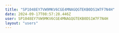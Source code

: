 ```yaml
---
title: "SP1048EY7VW9MKV6CGE4MNAGQGTEKB0DS1W7F7N4H"
date: 2024-09-17T08:57:28.446Z
user: SP1048EY7VW9MKV6CGE4MNAGQGTEKB0DS1W7F7N4H
layout: "users"
---
```

    